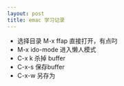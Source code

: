 ```yaml
---
layout: post
title: emac 学习记录
---
```


* 选择目录 M-x ffap 直接打开，有点叼
* M-x ido-mode 进入懒人模式
* C-x k 杀掉 buffer
* C-x-s 保存buffer
* C-x-w 另存为
